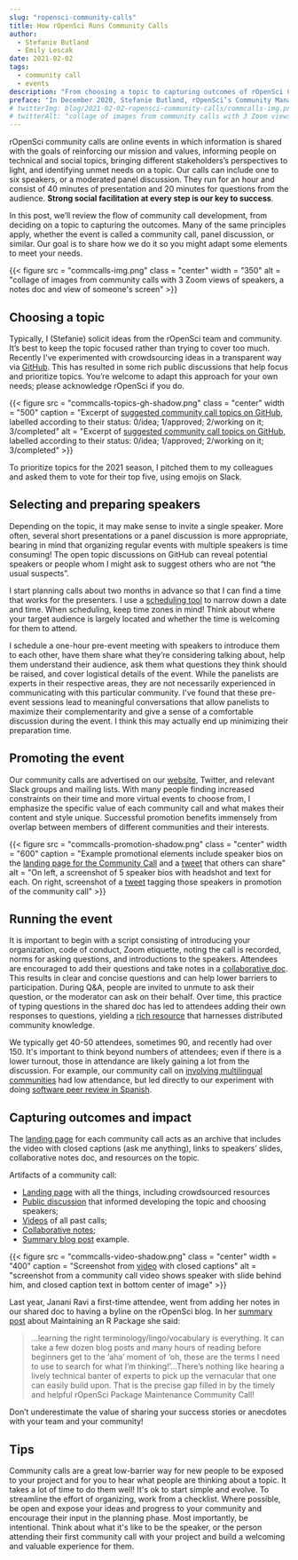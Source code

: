 ```yaml
---
slug: "ropensci-community-calls"
title: How rOpenSci Runs Community Calls
author:
  - Stefanie Butland
  - Emily Lescak
date: 2021-02-02
tags:
  - community call
  - events
description: "From choosing a topic to capturing outcomes of rOpenSci Community Calls"
preface: "In December 2020, Stefanie Butland, rOpenSci’s Community Manager, gave a presentation and Q & A session on community calls for Code for Science & Society Event Fund grantees and fiscally-sponsored project leaders. Emily Lescak, CS&S Event Fund Manager, led the discussion. This post is adapted from the original at GET LINK https://eventfund.codeforscience.org/blog/URL."
# twitterImg: blog/2021-02-02-ropensci-community-calls/commcalls-img.png
# twitterAlt: "collage of images from community calls with 3 Zoom views of speakers, a notes doc and view of someone's screen"
---
```


rOpenSci community calls are online events in which information is shared with the goals of reinforcing our mission and values, informing people on technical and social topics, bringing different stakeholders’s perspectives to light, and identifying unmet needs on a topic. 
Our calls can include one to six speakers, or a moderated panel discussion. 
They run for an hour and consist of 40 minutes of presentation and 20 minutes for questions from the audience. 
**Strong social facilitation at every step is our key to success**. 

In this post, we’ll review the flow of community call development, from deciding on a topic to capturing the outcomes. 
Many of the same principles apply, whether the event is called a community call, panel discussion, or similar. 
Our goal is to share how we do it so you might adapt some elements to meet your needs. 

{{< figure src = "commcalls-img.png" class = "center" width = "350" alt = "collage of images from community calls with 3 Zoom views of speakers, a notes doc and view of someone's screen" >}}

## Choosing a topic

Typically, I (Stefanie) solicit ideas from the rOpenSci team and community. 
It’s best to keep the topic focused rather than trying to cover too much. 
Recently I've experimented with crowdsourcing ideas in a transparent way via [GitHub](https://github.com/ropensci-org/community-calls/issues). 
This has resulted in some rich public discussions that help focus and prioritize topics. 
You’re welcome to adapt this approach for your own needs; please acknowledge rOpenSci if you do.

{{< figure src = "commcalls-topics-gh-shadow.png" class = "center" width = "500" caption = "Excerpt of [suggested community call topics on GitHub](https://github.com/ropensci-org/community-calls/issues?q=is%3Aissue+is%3Aopen+sort%3Aupdated-desc), labelled according to their status: 0/idea; 1/approved; 2/working on it; 3/completed" alt = "Excerpt of [suggested community call topics on GitHub](https://github.com/ropensci-org/community-calls/issues?q=is%3Aissue+is%3Aopen+sort%3Aupdated-desc), labelled according to their status: 0/idea; 1/approved; 2/working on it; 3/completed" >}}


To prioritize topics for the 2021 season, I pitched them to my colleagues and asked them to vote for their top five, using emojis on Slack.

## Selecting and preparing speakers

Depending on the topic, it may make sense to invite a single speaker. 
More often, several short presentations or a panel discussion is more appropriate, bearing in mind that organizing regular events with multiple speakers is time consuming! 
The open topic discussions on GitHub can reveal potential speakers or people whom I might ask to suggest others who are not “the usual suspects”. 

I start planning calls about two months in advance so that I can find a time that works for the presenters.
I use a [scheduling tool](https://lettucemeet.com) to narrow down a date and time. 
When scheduling, keep time zones in mind! Think about where your target audience is largely located and whether the time is welcoming for them to attend. 

I schedule a one-hour pre-event meeting with speakers to introduce them to each other, have them share what they’re considering talking about, help them understand their audience, ask them what questions they think should be raised, and cover logistical details of the event. 
While the panelists are experts in their respective areas, they are not necessarily experienced in communicating with this particular community. 
I've found that these pre-event sessions lead to meaningful conversations that allow panelists to maximize their complementarity and give a sense of a comfortable discussion during the event. 
I think this may actually end up minimizing their preparation time. 

## Promoting the event 

Our  community calls are advertised on our [website](https://ropensci.org/commcalls/), Twitter, and relevant Slack groups and mailing lists. 
With many people finding increased constraints on their time and more virtual events to choose from, I emphasize the specific value of each community call and what makes their content and style unique.
Successful promotion benefits immensely from overlap between members of different communities and their interests.

{{< figure src = "commcalls-promotion-shadow.png" class = "center" width = "600" caption = "Example promotional elements include speaker bios on the [landing page for the Community Call](https://ropensci.org/commcalls/dec2020-datarepos/) and a  [tweet](https://twitter.com/rOpenSci/status/1329092004496748545) that others can share" alt = "On left, a screenshot of 5 speaker bios with headshot and text for each. On right, screenshot of a [tweet](https://twitter.com/rOpenSci/status/1329092004496748545) tagging those speakers in promotion of the community call" >}}

## Running the event

It is important to begin with a script consisting of introducing your organization, code of conduct, Zoom etiquette, noting the call is recorded, norms for asking questions, and introductions to the speakers. Attendees are encouraged to add their questions and take notes in a [collaborative doc](http://bit.ly/ropensci-commcall-maintaining). 
This results in clear and concise questions and can help lower barriers to participation. 
During Q&A, people are invited to unmute to ask their question, or the moderator can ask on their behalf. 
Over time, this practice of typing questions in the shared doc has led to attendees adding their own responses to questions, yielding a [rich resource](/blog/2020/07/14/commcall-maintaining-pkg/) that harnesses distributed community knowledge.

We typically get 40-50 attendees, sometimes 90, and recently had over 150. 
It's important to think beyond numbers of attendees; even if there is a lower turnout, those in attendance are likely gaining a lot from the discussion. 
For example, our community call on [involving multilingual communities](/commcalls/2019-06-28/) had low attendance, but led directly to our experiment with doing [software peer review in Spanish](https://github.com/ropensci/software-review/issues/414).

## Capturing outcomes and impact

The [landing page](/commcalls/dec2020-datarepos/) for each community call acts as an archive that includes the video with closed captions (ask me anything), links to speakers’ slides, collaborative notes doc, and resources on the topic. 

Artifacts of a community call:

*   [Landing page](/commcalls/dec2020-datarepos/) with all the things, including crowdsourced resources
*   [Public discussion](https://github.com/ropensci-org/community-calls/issues/9) that informed developing the topic and choosing speakers;
*   [Videos](https://vimeo.com/ropensci) of all past calls;
*   [Collaborative notes](http://bit.ly/ropensci-commcall-datarepos);
*   [Summary blog post](/blog/2020/07/14/commcall-maintaining-pkg/) example.

{{< figure src = "commcalls-video-shadow.png" class = "center" width = "400" caption = "Screenshot from [video](/commcalls/dec2020-datarepos/) with closed captions" alt = "screenshot from a community call video shows speaker with slide behind him, and closed caption text in bottom center of image" >}}

Last year, Janani Ravi a first-time attendee, went from adding her notes in our shared doc to having a byline on the rOpenSci blog.
In her [summary post](/blog/2020/07/14/commcall-maintaining-pkg/) about Maintaining an R Package she said:

> ...learning the right terminology/lingo/vocabulary is everything. It can take a few dozen blog posts and many hours of reading before beginners get to the ‘aha’ moment of ‘oh, these are the terms I need to use to search for what I’m thinking!’...There’s nothing like hearing a lively technical banter of experts to pick up the vernacular that one can easily build upon. That is the precise gap filled in by the timely and helpful rOpenSci Package Maintenance Community Call!

Don’t underestimate the value of sharing your success stories or anecdotes with your team and your community!

## Tips

Community calls are a great low-barrier way for new people to be exposed to your project and for you to hear what people are thinking about a topic. 
It takes a lot of time to do them well! 
It's ok to start simple and evolve. 
To streamline the effort of organizing, work from a checklist. Where possible, be open and expose your ideas and progress to your community and encourage their input in the planning phase. 
Most importantly, be intentional. 
Think about what it's like to be the speaker, or the person attending their first community call with your project and build a welcoming and valuable experience for them. 

